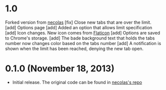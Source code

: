 # 1.0

Forked version from [necolas](https://github.com/necolas/chrome-tab-limit)
[fix] Close new tabs that are over the limit.
[add] Options page
[add] Added an option that allows limit specification
[add] Icon changes. New icon comes from [Flaticon](https://www.flaticon.com/authors/roundicons)
[add] Options are saved to Chrome's storage.
[add] The bade background text that holds the tabs number now changes color based on the tabs number
[add] A notification is shown when the limit has been reached, denying the new tab open.

# 0.1.0 (November 18, 2013)

* Initial release. The original code can be found in [necolas's repo](https://github.com/necolas/chrome-tab-limit)
